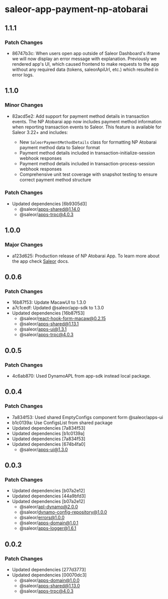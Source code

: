 # saleor-app-payment-np-atobarai

## 1.1.1

### Patch Changes

- 86747b3c: When users open app outside of Saleor Dashboard's iframe we will now display an error message with explanation. Previously we rendered app's UI, which caused frontend to make requests to the app without any required data (tokens, saleorApiUrl, etc.) which resulted in error logs.

## 1.1.0

### Minor Changes

- 82acd5e2: Add support for payment method details in transaction events. The NP Atobarai app now includes payment method information when reporting transaction events to Saleor. This feature is available for Saleor 3.22+ and includes:

  - New `SaleorPaymentMethodDetails` class for formatting NP Atobarai payment method data to Saleor format
  - Payment method details included in transaction-initialize-session webhook responses
  - Payment method details included in transaction-process-session webhook responses
  - Comprehensive unit test coverage with snapshot testing to ensure correct payment method structure

### Patch Changes

- Updated dependencies [6b9305d3]
  - @saleor/apps-shared@1.14.0
  - @saleor/apps-trpc@4.0.3

## 1.0.0

### Major Changes

- a123d625: Production release of NP Atobarai App. To learn more about the app check [Saleor](https://docs.saleor.io/developer/app-store/apps/np-atobarai/overview) docs.

## 0.0.6

### Patch Changes

- 16b87f53: Update MacawUI to 1.3.0
- a7c1cedf: Updated @saleor/app-sdk to 1.3.0
- Updated dependencies [16b87f53]
  - @saleor/react-hook-form-macaw@0.2.15
  - @saleor/apps-shared@1.13.1
  - @saleor/apps-ui@1.3.1
  - @saleor/apps-trpc@4.0.3

## 0.0.5

### Patch Changes

- 4c6ab870: Used DynamoAPL from app-sdk instead local package.

## 0.0.4

### Patch Changes

- 7a834f53: Used shared EmptyConfigs component form @saleor/apps-ui
- b1c0139a: Use ConfigsList from shared package
- Updated dependencies [7a834f53]
- Updated dependencies [b1c0139a]
- Updated dependencies [7a834f53]
- Updated dependencies [674b4fa0]
  - @saleor/apps-ui@1.3.0

## 0.0.3

### Patch Changes

- Updated dependencies [b07a2e12]
- Updated dependencies [44a9bfd3]
- Updated dependencies [b07a2e12]
  - @saleor/apl-dynamo@2.0.0
  - @saleor/dynamo-config-repository@1.0.0
  - @saleor/errors@1.0.0
  - @saleor/apps-domain@1.0.1
  - @saleor/apps-logger@1.6.1

## 0.0.2

### Patch Changes

- Updated dependencies [277d3773]
- Updated dependencies [00070dc3]
  - @saleor/apps-domain@1.0.0
  - @saleor/apps-shared@1.13.0
  - @saleor/apps-trpc@4.0.3
